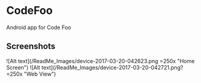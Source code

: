 # CodeFoo
Android app for Code Foo
## Screenshots
![Alt text](/ReadMe_Images/device-2017-03-20-042623.png =250x "Home Screen")
![Alt text](/ReadMe_Images/device-2017-03-20-042721.png? =250x "Web View")

